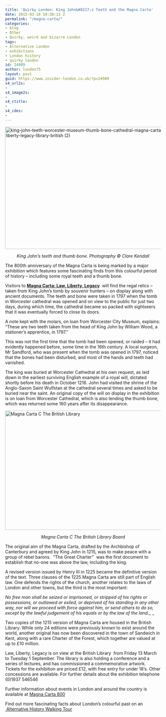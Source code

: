 ```yaml
---
title: 'Quirky London: King John&#8217;s Teeth and the Magna Carta'
date: 2015-03-16 10:30:13 Z
permalink: "/magna-carta/"
categories:
- blog
- Other
- Quirky, weird and bizarre London
tags:
- Alternative London
- exhibitions
- London history
- quirky london
id: 24909
author: london75
layout: post
guid: https://www.insider-london.co.uk/?p=24909
s4_url2s:
- 
s4_image2s:
- 
s4_ctitle:
- 
s4_cdes:
- 
---
```


[<img class="aligncenter wp-image-24911 size-full" src="/wp-content/uploads/2015/03/king-john-teeth-worcester-museum-thumb-bone-cathedral-magna-carta-law-liberty-legacy-library-british-2.jpg" alt="king-john-teeth-worcester-museum-thumb-bone-cathedral-magna-carta-law-liberty-legacy-library-british (2)" width="569" height="395" />](/wp-content/uploads/2015/03/king-john-teeth-worcester-museum-thumb-bone-cathedral-magna-carta-law-liberty-legacy-library-british-2.jpg)

<p style="text-align: center;">
  <em>King John&#8217;s teeth and thumb bone. Photography © Clare Kendall</em>
</p>

The 800th anniversary of the Magna Carta is being marked by a major exhibition which features some fascinating finds from this colourful period of history – including some royal teeth and a thumb bone.

Visitors to [**Magna Carta: Law, Liberty, Legacy**](http://www.bl.uk/events/magna-carta--law-liberty-legacy)  will find the regal relics &#8211; taken from King John’s tomb by souvenir hunters &#8211; on display along with ancient documents. The teeth and bone were taken in 1797 when the tomb in Worcester cathedral was opened and on view to the public for just two days, during which time, the cathedral became so packed with sightseers that it was eventually forced to close its doors.

A note kept with the molars, on loan from Worcester City Museum, explains: “These are two teeth taken from the head of King John by William Wood, a stationer’s apprentice, in 1797.”

This was not the first time that the tomb had been opened, or raided – it had evidently happened before, some time in the 16th century. A local surgeon, Mr Sandford, who was present when the tomb was opened in 1797, noticed that the bones had been disturbed, and most of the hands and teeth had vanished.

The king was buried at Worcester Cathedral at his own request, as laid down in the earliest surviving English example of a royal will, dictated shortly before his death in October 1216. John had visited the shrine of the Anglo-Saxon Saint Wulfstan at the cathedral several times and asked to be buried near the saint. An original copy of the will on display in the exhibition is on loan from Worcester Cathedral, which is also lending the thumb bone, which was returned some 160 years after its disappearance.

[<img class="aligncenter wp-image-24912" src="/wp-content/uploads/2015/03/MagnaCartacTheBritishLibraryBoard.jpg" alt="Magna Carta C The British Library" width="569" height="386" />](/wp-content/uploads/2015/03/MagnaCartacTheBritishLibraryBoard.jpg)

<p style="text-align: center;">
  <em>Magna Carta C The British Library Board</em>
</p>

The original aim of the Magna Carta, drafted by the Archbishop of Canterbury and agreed by King John in 1215, was to make peace with a group of rebel barons.  “The Great Charter”  was the first document to establish that no-one was above the law, including the king.

A revised version issued by Henry III in 1225 became the definitive version of the text. Three clauses of the 1225 Magna Carta are still part of English law. One defends the rights of the church, another relates to the laws of London and other towns, but the third is the most important:

_No free man shall be seized or imprisoned, or stripped of his rights or possessions, or outlawed or exiled, or deprived of his standing in any other way, nor will we proceed with force against him, or send others to do so, except by the lawful judgement of his equals or by the law of the land.__ _

Two copies of the 1215 version of Magna Carta are housed in the British Library. While only 24 editions were previously known to exist around the world, another original has now been discovered in the town of Sandwich in Kent, along with a rare Charter of the Forest, which together are valued at up to £10 million.

Law, Liberty, Legacy is on view at the British Library  from Friday 13 March to Tuesday 1 September. The library is also holding a conference and a series of lectures, and has commissioned a commemorative artwork. Tickets for the exhibition are priced £12, with free entry for under 18’s. Other concessions are available. For further details about the exhibition telephone (0)1937 546546

Further information about events in London and around the country is available at [Magna Carta 800](http://magnacarta800th.com/ "Magna Carta 800")

Find out more fascinating facts about London’s colourful past on an [ Alternative History Walking Tour](https://www.insider-london.co.uk/sightseeing-london-walking-tours/ "Alternative History Walking Tour")